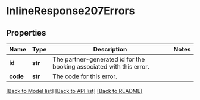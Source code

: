 # InlineResponse207Errors

## Properties
Name | Type | Description | Notes
------------ | ------------- | ------------- | -------------
**id** | **str** | The partner-generated id for the booking associated with this error. | 
**code** | **str** | The code for this error. | 

[[Back to Model list]](../README.md#documentation-for-models) [[Back to API list]](../README.md#documentation-for-api-endpoints) [[Back to README]](../README.md)

